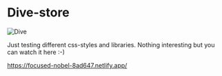 # Dive-store

![Dive](https://user-images.githubusercontent.com/56195913/111700462-7e214880-884a-11eb-8f22-325d2a2afd91.png)


Just testing different css-styles and libraries.
Nothing interesting but you can watch it here :-)

https://focused-nobel-8ad647.netlify.app/
